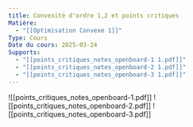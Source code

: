 ```yaml
---
title: Convexité d'ordre 1,2 et points critiques
Matière:
  - "[[Optimisation Convexe 1]]"
Type: Cours
Date du cours: 2025-03-24
Supports:
  - "[[points_critiques_notes_openboard-1 1.pdf]]"
  - "[[points_critiques_notes_openboard-2 1.pdf]]"
  - "[[points_critiques_notes_openboard-3 1.pdf]]"
---
```

![[points_critiques_notes_openboard-1.pdf]]
![[points_critiques_notes_openboard-2.pdf]]
![[points_critiques_notes_openboard-3.pdf]]
